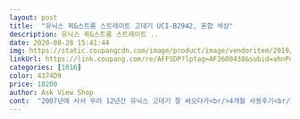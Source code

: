 ```yaml
---
layout: post 
title:  "유닉스 퀵&스트롱 스트레이트 고데기 UCI-B2942, 혼합 색상" 
description: 유닉스 퀵&스트롱 스트레이트 ..
date: 2020-08-28 15:41:44 
img: https://static.coupangcdn.com/image/product/image/vendoritem/2019/05/10/4743077697/4cb978fa-46fe-41f7-8eba-6a0d0793798b.jpg 
linkUrl: https://link.coupang.com/re/AFFSDP?lptag=AF3600438&subid=ahnPublicAsk&pageKey=218457625&itemId=676391970&vendorItemId=4743077697&traceid=V0-113-99a98ca1acb27f0c 
categories: [1016] 
color: 4374D9 
price: 18200 
author: Ask View Shop 
cont:  "2007년에 사서 무려 12년간 유닉스 고데기 잘 써오다가<br/>4개월 사용후기<br/>C컬정도의 느낌은 낼 수 있어요<br/>괜찮은 물건 임다<br/>그 부분에 머리카락이 낄 일이 없다는 점! 좋아요 ^^<br/>그래서 선물용으로 또 구매합니다.<br/><br/>그래서 조금 저렴한 유닉스 스트레이트기를 구매했습니다.<br/> 근데  생각보다 괜찮아요.<br/><br/>나름대로 잘 펴지고 잘 말려 요<br/>너무 고장도 안나고 지겨워서 ㅎㅎㅎ 그냥 새거 한번 더 사봤어요.<br/> 정말 12년간 하루도 안거르고 매일매일 쓰고 외국 갈때도 늘 들고 다녔는데 아무런 이상이 없습니다... <br/> 그래서 믿고 다시 유닉스 제품 구매!<br/>단점은 열판이 본체를 꽉 채우고 있는 편이라<br/>볼륨이나 펌 느낌으로는 저는 잘 안되더라구요?<br/>세라믹 발열 판이라 열도 정말 빨리 달아오르고 스트레이트 할 때에는 걸리는  느낌 없이 정말 부드럽게 잘 되는군요.<br/><br/>여전히  잘되요<br/>열 완충지대가 없어서 이마나 귀 옆등 피부에 가깝게 펴야하는 뿌리 부분 할때 조심해야 해요 열판에 피부가 거의 닿는 수준이라 엄청 뜨거워서 델 수 있어요.<br/><br/>열도 그냥 저는 딱 200도면 되길래<br/>열판 크기는 가로 2.<br/>5cm, 세로 9.<br/>2cm 에요<br/>온도 설정 기능은 없지만 예전에 사용하던 제품은 온도 조절 기능이 있었지만 그이 사용해 본 적이 없었던 것 같아 구매할 때 고려해 보지 않았습니다.<br/><br/>이건 본인이 계속 사용하면서 핸들링하는 요령을 익히면 해결되는 문제인듯요 ^^<br/>이왕 선물용이라 성능 확인한 놈으로다가<br/>이전에 홈쇼핑에서 비싼 가격 주고 구매해서 사용하던 바비리스 스트리트 기가 고장이 났네요.<br/><br/>일단 열판이 넘 부드러워서 머리 잡으면 실크 미끄러지듯 스르륵 스타일링이 되고요<br/>일자로 당기기는 좋아요<br/>잡다하게 다이얼이나 버튼 같은거 안 눌러도<br/>잡다한 이음부위 틈이나 걸리적 거리는 부속품이 없어서<br/>저는 펌 느낌 낼 수 있는 고데기는 있어서 스트레이트 고데기 구매해봤어요!<br/>전원 켜면 알아서 달궈지는 이런 방식이 간편하더라구요.<br/><br/>코팅 벗겨지지 않고  빠른 가열<br/>한번씩 뻗치거나 부스스한거 가라앉히는 용으로 수직으로 필 고데기가 필요해서 구매함<br/>" 
---
```


